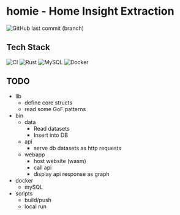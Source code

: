 # homie - Home Insight Extraction
![GitHub last commit (branch)](https://img.shields.io/github/last-commit/Bui-Christopher/homie/main)


## Tech Stack
![CI](https://img.shields.io/badge/GitHub_Actions-2088FF?style=for-the-badge&logo=github-actions&logoColor=white)
![Rust](https://img.shields.io/badge/rust-%23000000.svg?style=for-the-badge&logo=rust&logoColor=white)
![MySQL](https://img.shields.io/badge/MySQL-00000F?style=for-the-badge&logo=mysql&logoColor=white)
![Docker](https://img.shields.io/badge/docker-%230db7ed.svg?style=for-the-badge&logo=docker&logoColor=white)


## TODO
- lib
    - define core structs
    - read some GoF patterns
- bin
    - data
        - Read datasets
        - Insert into DB
    - api
        - serve db datasets as http requests
    - webapp
        - host website (wasm)
        - call api
        - display api response as graph
- docker
    - mySQL
- scripts
    - build/push
    - local run
